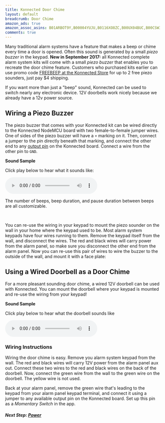 ```yaml
---
title: Konnected Door Chime
layout: default
breadcrumb: Door Chime
amazon_ads: true
amazon_assoc_asins: B01ARBOT9Y,B00004YUJU,B0116XO8ZC,B00UX04BUC,B00CSW3O5G
comments: true
---
```


Many traditional alarm systems have a feature that makes a beep or chime every time a door is opened. Often this sound is
generated by a small _piezo buzzer_ in the keypad. **New in September 2017:** all Konnected complete alarm system kits
will come with a small _piezo buzzer_ that enables you to recreate the door chime feature. Customers who purchased kits
earlier can use promo code [FREEBEEP at the Konnected Store](https://store.konnected.io/products/piezo-sounder-for-konnected-beep)
for up to 2 free piezo sounders, just pay $4 shipping.

If you want more than just a "beep" sound, Konnected can be used to switch nearly any electronic device. 12V doorbells
work nicely because we already have a 12v power source.

## Wiring a Piezo Buzzer

<div id='product-component-776adc012da' class="img-product"></div>
<script type="text/javascript">
/*<![CDATA[*/

(function () {
  var scriptURL = 'https://sdks.shopifycdn.com/buy-button/latest/buy-button-storefront.min.js';
  if (window.ShopifyBuy) {
    if (window.ShopifyBuy.UI) {
      ShopifyBuyInit();
    } else {
      loadScript();
    }
  } else {
    loadScript();
  }

  function loadScript() {
    var script = document.createElement('script');
    script.async = true;
    script.src = scriptURL;
    (document.getElementsByTagName('head')[0] || document.getElementsByTagName('body')[0]).appendChild(script);
    script.onload = ShopifyBuyInit;
  }

  function ShopifyBuyInit() {
    var client = ShopifyBuy.buildClient({
      domain: 'nodemcu-smartthings.myshopify.com',
      apiKey: '4bc842c0bbb3a6f9954598757a95f5b2',
      appId: '6',
    });

    ShopifyBuy.UI.onReady(client).then(function (ui) {
      ui.createComponent('product', {
        id: [11540209684],
        node: document.getElementById('product-component-776adc012da'),
        moneyFormat: '%24%7B%7Bamount%7D%7D',
        options: {
  "product": {
    "variantId": "all",
    "contents": {
      "imgWithCarousel": false,
      "variantTitle": false,
      "description": false,
      "buttonWithQuantity": false,
      "quantity": false
    },
    "styles": {
      "product": {
        "text-align": "left",
        "@media (min-width: 601px)": {
          "max-width": "100%",
          "margin-left": "0",
          "margin-bottom": "50px"
        }
      },
      "button": {
        "background-color": "#2c82c9",
        "font-size": "14px",
        "padding-top": "15px",
        "padding-bottom": "15px",
        ":hover": {
          "background-color": "#2875b5"
        },
        ":focus": {
          "background-color": "#2875b5"
        }
      },
      "variantTitle": {
        "font-family": "Open Sans, sans-serif",
        "font-weight": "normal"
      },
      "title": {
        "font-family": "Open Sans, sans-serif",
        "font-weight": "normal"
      },
      "description": {
        "font-family": "Open Sans, sans-serif",
        "font-weight": "normal"
      },
      "price": {
        "font-family": "Open Sans, sans-serif",
        "font-weight": "normal"
      },
      "quantityInput": {
        "font-size": "14px",
        "padding-top": "15px",
        "padding-bottom": "15px"
      },
      "compareAt": {
        "font-size": "12px",
        "font-family": "Open Sans, sans-serif",
        "font-weight": "normal"
      }
    },
    "googleFonts": [
      "Open Sans",
      "Open Sans",
      "Open Sans",
      "Open Sans",
      "Open Sans"
    ]
  },
  "cart": {
    "contents": {
      "button": true
    },
    "styles": {
      "button": {
        "background-color": "#2c82c9",
        "font-size": "14px",
        "padding-top": "15px",
        "padding-bottom": "15px",
        ":hover": {
          "background-color": "#2875b5"
        },
        ":focus": {
          "background-color": "#2875b5"
        }
      },
      "footer": {
        "background-color": "#ffffff"
      }
    }
  },
  "modalProduct": {
    "contents": {
      "img": false,
      "imgWithCarousel": true,
      "variantTitle": false,
      "buttonWithQuantity": true,
      "button": false,
      "quantity": false
    },
    "styles": {
      "product": {
        "@media (min-width: 601px)": {
          "max-width": "100%",
          "margin-left": "0px",
          "margin-bottom": "0px"
        }
      },
      "button": {
        "background-color": "#2c82c9",
        "font-size": "14px",
        "padding-top": "15px",
        "padding-bottom": "15px",
        ":hover": {
          "background-color": "#2875b5"
        },
        ":focus": {
          "background-color": "#2875b5"
        }
      },
      "variantTitle": {
        "font-family": "Open Sans, sans-serif",
        "font-weight": "normal"
      },
      "title": {
        "font-family": "Open Sans, sans-serif",
        "font-weight": "normal"
      },
      "description": {
        "font-family": "Open Sans, sans-serif",
        "font-weight": "normal"
      },
      "price": {
        "font-family": "Open Sans, sans-serif",
        "font-weight": "normal"
      },
      "quantityInput": {
        "font-size": "14px",
        "padding-top": "15px",
        "padding-bottom": "15px"
      },
      "compareAt": {
        "font-family": "Open Sans, sans-serif",
        "font-weight": "normal"
      }
    },
    "googleFonts": [
      "Open Sans",
      "Open Sans",
      "Open Sans",
      "Open Sans",
      "Open Sans"
    ]
  },
  "toggle": {
    "styles": {
      "toggle": {
        "background-color": "#2c82c9",
        ":hover": {
          "background-color": "#2875b5"
        },
        ":focus": {
          "background-color": "#2875b5"
        }
      },
      "count": {
        "font-size": "14px"
      }
    }
  },
  "option": {
    "styles": {
      "label": {
        "font-family": "Open Sans, sans-serif"
      },
      "select": {
        "font-family": "Open Sans, sans-serif"
      }
    },
    "googleFonts": [
      "Open Sans",
      "Open Sans"
    ]
  },
  "productSet": {
    "styles": {
      "products": {
        "@media (min-width: 601px)": {
          "margin-left": "-20px"
        }
      }
    }
  }
}
      });
    });
  }
})();
/*]]>*/
</script>

The piezo buzzer that comes with your Konnected kit can be wired directly to the Konnected NodeMCU board with two female-to-female
jumper wires. One of sides of the piezo buzzer will have a `+` marking on it. Then, connect a jumper to the pin directly 
beneath that marking, and connect the other end to any [output pin](#output-pins) on the Konnected board. Connect a wire
from the other pin to `GND`.

**Sound Sample**

Click play below to hear what it sounds like:

<audio controls>
   <source src="https://s3.us-east-2.amazonaws.com/konnected-io/beep.mp3" type="audio/mpeg" />
</audio>

The number of beeps, beep duration, and pause duration between beeps are all customizable.

<br style="clear:both;"/>

You can re-use the wiring in your keypad to mount the piezo sounder on the wall in your home where the keypad used to be.
Most alarm system keypads have four wires running to them. Remove the keypad itself from the wall, and disconnect the wires.
The red and black wires will carry power from the alarm panel, so make sure you disconnect the other end from the alarm
panel. Now you can re-use this pair of wires to wire the buzzer to the outside of the wall, and mount it with a face plate:


## Using a Wired Doorbell as a Door Chime

<div id='product-component-66bd6b9a99b' class="img-product"></div>
<script type="text/javascript">
/*<![CDATA[*/

(function () {
  var scriptURL = 'https://sdks.shopifycdn.com/buy-button/latest/buy-button-storefront.min.js';
  if (window.ShopifyBuy) {
    if (window.ShopifyBuy.UI) {
      ShopifyBuyInit();
    } else {
      loadScript();
    }
  } else {
    loadScript();
  }

  function loadScript() {
    var script = document.createElement('script');
    script.async = true;
    script.src = scriptURL;
    (document.getElementsByTagName('head')[0] || document.getElementsByTagName('body')[0]).appendChild(script);
    script.onload = ShopifyBuyInit;
  }

  function ShopifyBuyInit() {
    var client = ShopifyBuy.buildClient({
      domain: 'nodemcu-smartthings.myshopify.com',
      apiKey: '4bc842c0bbb3a6f9954598757a95f5b2',
      appId: '6',
    });

    ShopifyBuy.UI.onReady(client).then(function (ui) {
      ui.createComponent('product', {
        id: [11542700948],
        node: document.getElementById('product-component-66bd6b9a99b'),
        moneyFormat: '%24%7B%7Bamount%7D%7D',
        options: {
  "product": {
    "variantId": "all",
    "contents": {
      "imgWithCarousel": false,
      "variantTitle": false,
      "description": false,
      "buttonWithQuantity": false,
      "quantity": false
    },
    "styles": {
      "product": {
        "text-align": "left",
        "@media (min-width: 601px)": {
          "max-width": "100%",
          "margin-left": "0",
          "margin-bottom": "50px"
        }
      },
      "button": {
        "background-color": "#2c82c9",
        "font-size": "14px",
        "padding-top": "15px",
        "padding-bottom": "15px",
        ":hover": {
          "background-color": "#2875b5"
        },
        ":focus": {
          "background-color": "#2875b5"
        }
      },
      "variantTitle": {
        "font-family": "Open Sans, sans-serif",
        "font-weight": "normal"
      },
      "title": {
        "font-family": "Open Sans, sans-serif",
        "font-weight": "normal"
      },
      "description": {
        "font-family": "Open Sans, sans-serif",
        "font-weight": "normal"
      },
      "price": {
        "font-family": "Open Sans, sans-serif",
        "font-weight": "normal"
      },
      "quantityInput": {
        "font-size": "14px",
        "padding-top": "15px",
        "padding-bottom": "15px"
      },
      "compareAt": {
        "font-size": "12px",
        "font-family": "Open Sans, sans-serif",
        "font-weight": "normal"
      }
    },
    "googleFonts": [
      "Open Sans",
      "Open Sans",
      "Open Sans",
      "Open Sans",
      "Open Sans"
    ]
  },
  "cart": {
    "contents": {
      "button": true
    },
    "styles": {
      "button": {
        "background-color": "#2c82c9",
        "font-size": "14px",
        "padding-top": "15px",
        "padding-bottom": "15px",
        ":hover": {
          "background-color": "#2875b5"
        },
        ":focus": {
          "background-color": "#2875b5"
        }
      },
      "footer": {
        "background-color": "#ffffff"
      }
    }
  },
  "modalProduct": {
    "contents": {
      "img": false,
      "imgWithCarousel": true,
      "variantTitle": false,
      "buttonWithQuantity": true,
      "button": false,
      "quantity": false
    },
    "styles": {
      "product": {
        "@media (min-width: 601px)": {
          "max-width": "100%",
          "margin-left": "0px",
          "margin-bottom": "0px"
        }
      },
      "button": {
        "background-color": "#2c82c9",
        "font-size": "14px",
        "padding-top": "15px",
        "padding-bottom": "15px",
        ":hover": {
          "background-color": "#2875b5"
        },
        ":focus": {
          "background-color": "#2875b5"
        }
      },
      "variantTitle": {
        "font-family": "Open Sans, sans-serif",
        "font-weight": "normal"
      },
      "title": {
        "font-family": "Open Sans, sans-serif",
        "font-weight": "normal"
      },
      "description": {
        "font-family": "Open Sans, sans-serif",
        "font-weight": "normal"
      },
      "price": {
        "font-family": "Open Sans, sans-serif",
        "font-weight": "normal"
      },
      "quantityInput": {
        "font-size": "14px",
        "padding-top": "15px",
        "padding-bottom": "15px"
      },
      "compareAt": {
        "font-family": "Open Sans, sans-serif",
        "font-weight": "normal"
      }
    },
    "googleFonts": [
      "Open Sans",
      "Open Sans",
      "Open Sans",
      "Open Sans",
      "Open Sans"
    ]
  },
  "toggle": {
    "styles": {
      "toggle": {
        "background-color": "#2c82c9",
        ":hover": {
          "background-color": "#2875b5"
        },
        ":focus": {
          "background-color": "#2875b5"
        }
      },
      "count": {
        "font-size": "14px"
      }
    }
  },
  "option": {
    "styles": {
      "label": {
        "font-family": "Open Sans, sans-serif"
      },
      "select": {
        "font-family": "Open Sans, sans-serif"
      }
    },
    "googleFonts": [
      "Open Sans",
      "Open Sans"
    ]
  },
  "productSet": {
    "styles": {
      "products": {
        "@media (min-width: 601px)": {
          "margin-left": "-20px"
        }
      }
    }
  }
}
      });
    });
  }
})();
/*]]>*/
</script>

For a more pleasant sounding door chime, a wired 12V doorbell can be used with Konnected. You can mount the doorbell
where your keypad is mounted and re-use the wiring from your keypad!

**Sound Sample**

Click play below to hear what the doorbell sounds like

<audio controls>
   <source src="https://s3.us-east-2.amazonaws.com/konnected-io/doorbell.mp3" type="audio/mpeg" />
</audio>

<br style="clear:both;"/>

### Wiring Instructions

Wiring the door chime is easy. Remove you alarm system keypad from the wall. The red and black wires will carry 12V power
from the alarm panel aux out. Connect these two wires to the red and black wires on the back of the doorbell. Now, connect
the green wire from the wall to the green wire on the doorbell. The yellow wire is not used.

Back at your alarm panel, remove the green wire that's leading to the keypad from your alarm panel keypad terminal, and
connect it using a jumper to any available output pin on the Konnected board. Set up this pin as a _Momentary Switch_ in
the app.

##### **Next Step:** [Power](/security-alarm-system/wiring/power)
